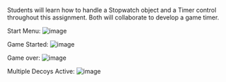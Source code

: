 Students will learn how to handle a Stopwatch object and a Timer control throughout this assignment. Both will collaborate to develop a game timer.

Start Menu:
![image](https://github.com/Kdeshun/StopWatch/assets/122183169/d56c93e1-8732-4386-8a34-2fb665829978)

Game Started:
![image](https://github.com/Kdeshun/StopWatch/assets/122183169/acbb9b17-5a0a-4a68-9cb8-ff3da0712f06)

Game over:
![image](https://github.com/Kdeshun/StopWatch/assets/122183169/836a7e9e-bda5-4f12-b463-84ad6ad2204a)

Multiple Decoys Active:
![image](https://github.com/Kdeshun/StopWatch/assets/122183169/a2b02e08-ed83-42dc-a037-ccb419e2cf02)
